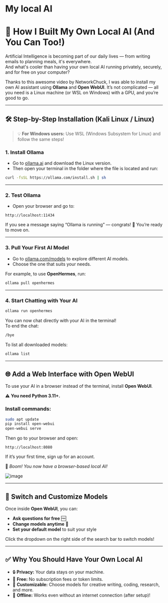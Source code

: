 # My local AI
# 🧠 How I Built My Own Local AI (And You Can Too!)

Artificial Intelligence is becoming part of our daily lives — from writing emails to planning meals, it's everywhere.  
And what's cooler than having your own local AI running privately, securely, and for free on your computer?

Thanks to this awesome video by NetworkChuck, I was able to install my own AI assistant using **Ollama** and **Open WebUI**. It’s not complicated — all you need is a Linux machine (or WSL on Windows) with a GPU, and you’re good to go.

---

## 🛠️ Step-by-Step Installation (Kali Linux / Linux)

> 💡 **For Windows users:** Use WSL (Windows Subsystem for Linux) and follow the same steps!

### 1. Install Ollama
- Go to [ollama.ai](https://ollama.ai) and download the Linux version.  
- Then open your terminal in the folder where the file is located and run:

```bash
curl -fsSL https://ollama.com/install.sh | sh
```



---

### 2. Test Ollama
- Open your browser and go to:

```arduino
http://localhost:11434
```

If you see a message saying “Ollama is running” — congrats! 🎉 You’re ready to move on.

---

### 3. Pull Your First AI Model
- Go to [ollama.com/models](https://ollama.com/models) to explore different AI models.  
- Choose the one that suits your needs.

For example, to use **OpenHermes**, run:

```bash
ollama pull openhermes
```



---

### 4. Start Chatting with Your AI
```bash
ollama run openhermes
```



You can now chat directly with your AI in the terminal!  
To end the chat:

```bash
/bye
```



To list all downloaded models:

```bash
ollama list
```



---

## 🌐 Add a Web Interface with Open WebUI
To use your AI in a browser instead of the terminal, install **Open WebUI**.

⚠️ **You need Python 3.11+.**

### Install commands:
```bash
sudo apt update
pip install open-webui
open-webui serve
```

Then go to your browser and open:

```arduino
http://localhost:8080
```

If it’s your first time, sign up for an account.

🎉 _Boom! You now have a browser-based local AI!_

![image](https://github.com/user-attachments/assets/e9d1be49-1bb5-430c-8a93-d63254268c13)


---

## 🔄 Switch and Customize Models
Once inside **Open WebUI**, you can:

- **Ask questions for free** 🆓  
- **Change models anytime** 🧠  
- **Set your default model** to suit your style  

Click the dropdown on the right side of the search bar to switch models!

---

## ✅ Why You Should Have Your Own Local AI
- 🔒 **Privacy:** Your data stays on your machine.  
- 💸 **Free:** No subscription fees or token limits.  
- 🎯 **Customizable:** Choose models for creative writing, coding, research, and more.  
- 🧠 **Offline:** Works even without an internet connection (after setup)!

